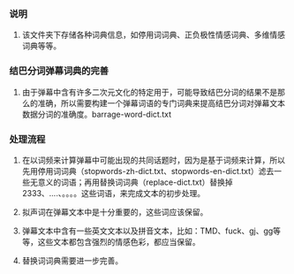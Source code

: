 ### 说明
1. 该文件夹下存储各种词典信息，如停用词词典、正负极性情感词典、多维情感词典等等。

### 结巴分词弹幕词典的完善
1. 由于弹幕中含有许多二次元文化的特定用于，可能导致结巴分词的结果不是那么的准确，所以需要构建一个弹幕词语的专门词典来提高结巴分词对弹幕文本数据分词的准确度。barrage-word-dict.txt

### 处理流程
1. 在以词频来计算弹幕中可能出现的共同话题时，因为是基于词频来计算，所以先用停用词词典（stopwords-zh-dict.txt、stopwords-en-dict.txt）滤去一些无意义的词语；再用替换词词典（replace-dict.txt）替换掉2333、....、。。。。这些词语，来完成文本的初步处理。

  1. 拟声词在弹幕文本中是十分重要的，这些词应该保留。
  2. 弹幕文本中含有一些英文文本以及拼音文本，比如：TMD、fuck、gj、gg等等，这些文本都包含强烈的情感色彩，都应当保留。
  3. 替换词词典需要进一步完善。